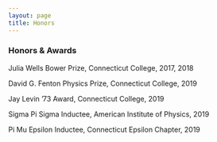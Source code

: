 ```yaml
---
layout: page
title: Honors
---
```


### Honors & Awards

Julia Wells Bower Prize, Connecticut College, 2017, 2018

David G. Fenton Physics Prize, Connecticut College, 2019

Jay Levin ’73 Award, Connecticut College, 2019

Sigma Pi Sigma Inductee, American Institute of Physics, 2019

Pi Mu Epsilon Inductee, Connecticut Epsilon Chapter, 2019
